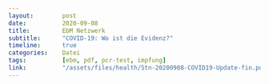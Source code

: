 ```yaml
---
layout:        post
date:          2020-09-08
title:         EbM Netzwerk
subtitle:      "COVID-19: Wo ist die Evidenz?"
timeline:      true
categories:    Datei
tags:          [ebm, pdf, pcr-test, impfung]
link:          "/assets/files/health/Stn-20200908-COVID19-Update-fin.pdf"
---
```

<object data="{{ page.link }}" style='height:calc(100vh - 400px); width: 100%' type='application/pdf'></object>
